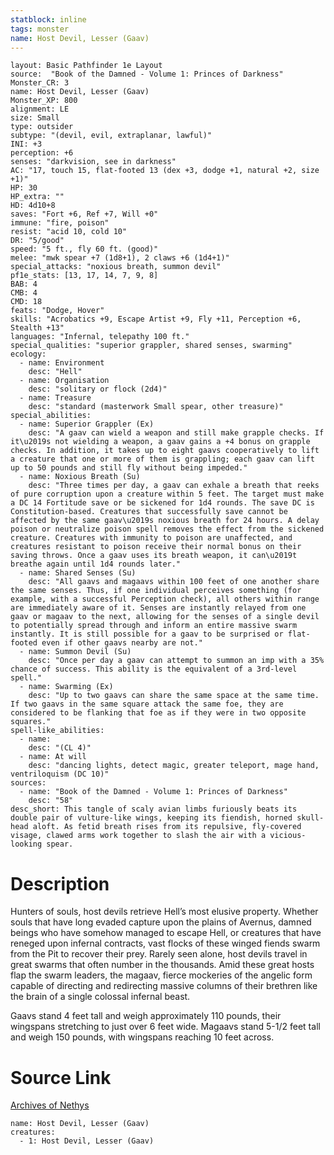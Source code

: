```yaml
---
statblock: inline
tags: monster
name: Host Devil, Lesser (Gaav)
---
```

```statblock
layout: Basic Pathfinder 1e Layout
source:  "Book of the Damned - Volume 1: Princes of Darkness"
Monster_CR: 3
name: Host Devil, Lesser (Gaav)
Monster_XP: 800
alignment: LE
size: Small
type: outsider
subtype: "(devil, evil, extraplanar, lawful)"
INI: +3
perception: +6
senses: "darkvision, see in darkness"
AC: "17, touch 15, flat-footed 13 (dex +3, dodge +1, natural +2, size +1)"
HP: 30
HP_extra: ""
HD: 4d10+8
saves: "Fort +6, Ref +7, Will +0"
immune: "fire, poison"
resist: "acid 10, cold 10"
DR: "5/good"
speed: "5 ft., fly 60 ft. (good)"
melee: "mwk spear +7 (1d8+1), 2 claws +6 (1d4+1)"
special_attacks: "noxious breath, summon devil"
pf1e_stats: [13, 17, 14, 7, 9, 8]
BAB: 4
CMB: 4
CMD: 18
feats: "Dodge, Hover"
skills: "Acrobatics +9, Escape Artist +9, Fly +11, Perception +6, Stealth +13"
languages: "Infernal, telepathy 100 ft."
special_qualities: "superior grappler, shared senses, swarming"
ecology:
  - name: Environment
    desc: "Hell"
  - name: Organisation
    desc: "solitary or flock (2d4)"
  - name: Treasure
    desc: "standard (masterwork Small spear, other treasure)"
special_abilities:
  - name: Superior Grappler (Ex)
    desc: "A gaav can wield a weapon and still make grapple checks. If it\u2019s not wielding a weapon, a gaav gains a +4 bonus on grapple checks. In addition, it takes up to eight gaavs cooperatively to lift a creature that one or more of them is grappling; each gaav can lift up to 50 pounds and still fly without being impeded."
  - name: Noxious Breath (Su)
    desc: "Three times per day, a gaav can exhale a breath that reeks of pure corruption upon a creature within 5 feet. The target must make a DC 14 Fortitude save or be sickened for 1d4 rounds. The save DC is Constitution-based. Creatures that successfully save cannot be affected by the same gaav\u2019s noxious breath for 24 hours. A delay poison or neutralize poison spell removes the effect from the sickened creature. Creatures with immunity to poison are unaffected, and creatures resistant to poison receive their normal bonus on their saving throws. Once a gaav uses its breath weapon, it can\u2019t breathe again until 1d4 rounds later."
  - name: Shared Senses (Su)
    desc: "All gaavs and magaavs within 100 feet of one another share the same senses. Thus, if one individual perceives something (for example, with a successful Perception check), all others within range are immediately aware of it. Senses are instantly relayed from one gaav or magaav to the next, allowing for the senses of a single devil to potentially spread through and inform an entire massive swarm instantly. It is still possible for a gaav to be surprised or flat-footed even if other gaavs nearby are not."
  - name: Summon Devil (Su)
    desc: "Once per day a gaav can attempt to summon an imp with a 35% chance of success. This ability is the equivalent of a 3rd-level spell."
  - name: Swarming (Ex)
    desc: "Up to two gaavs can share the same space at the same time. If two gaavs in the same square attack the same foe, they are considered to be flanking that foe as if they were in two opposite squares."
spell-like_abilities:
  - name:
    desc: "(CL 4)"
  - name: At will
    desc: "dancing lights, detect magic, greater teleport, mage hand, ventriloquism (DC 10)"
sources:
  - name: "Book of the Damned - Volume 1: Princes of Darkness"
    desc: "58"
desc_short: This tangle of scaly avian limbs furiously beats its double pair of vulture-like wings, keeping its fiendish, horned skull-head aloft. As fetid breath rises from its repulsive, fly-covered visage, clawed arms work together to slash the air with a vicious-looking spear.
```
# Description
Hunters of souls, host devils retrieve Hell’s most elusive property. Whether souls that have long evaded capture upon the plains of Avernus, damned beings who have somehow managed to escape Hell, or creatures that have reneged upon infernal contracts, vast flocks of these winged fiends swarm from the Pit to recover their prey. Rarely seen alone, host devils travel in great swarms that often number in the thousands. Amid these great hosts flap the swarm leaders, the magaav, fierce mockeries of the angelic form capable of directing and redirecting massive columns of their brethren like the brain of a single colossal infernal beast.

 Gaavs stand 4 feet tall and weigh approximately 110 pounds, their wingspans stretching to just over 6 feet wide. Magaavs stand 5-1/2 feet tall and weigh 150 pounds, with wingspans reaching 10 feet across.
# Source Link
[Archives of Nethys](https://aonprd.com/MonsterDisplay.aspx?ItemName=Host%20Devil%2C%20Lesser%20(Gaav))
```encounter-table
name: Host Devil, Lesser (Gaav)
creatures:
  - 1: Host Devil, Lesser (Gaav)
```
